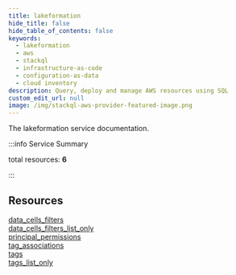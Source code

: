 ```yaml
---
title: lakeformation
hide_title: false
hide_table_of_contents: false
keywords:
  - lakeformation
  - aws
  - stackql
  - infrastructure-as-code
  - configuration-as-data
  - cloud inventory
description: Query, deploy and manage AWS resources using SQL
custom_edit_url: null
image: /img/stackql-aws-provider-featured-image.png
---
```


The lakeformation service documentation.

:::info Service Summary

<div class="row">
<div class="providerDocColumn">
<span>total resources:&nbsp;<b>6</b></span><br />
</div>
</div>

:::

## Resources
<div class="row">
<div class="providerDocColumn">
<a href="/services/lakeformation/data_cells_filters/">data_cells_filters</a><br />
<a href="/services/lakeformation/data_cells_filters_list_only/">data_cells_filters_list_only</a><br />
<a href="/services/lakeformation/principal_permissions/">principal_permissions</a>
</div>
<div class="providerDocColumn">
<a href="/services/lakeformation/tag_associations/">tag_associations</a><br />
<a href="/services/lakeformation/tags/">tags</a><br />
<a href="/services/lakeformation/tags_list_only/">tags_list_only</a>
</div>
</div>